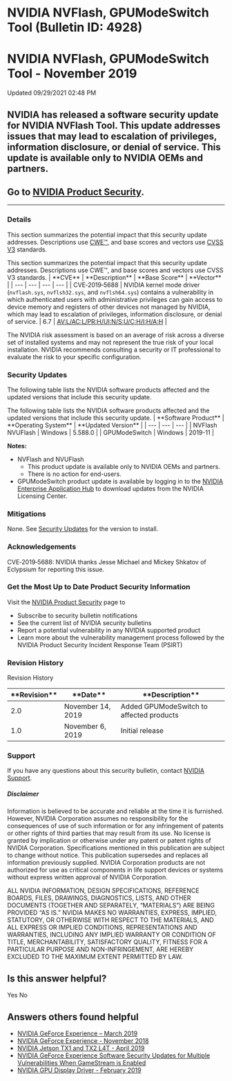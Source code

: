 # NVIDIA NVFlash, GPUModeSwitch Tool (Bulletin ID: 4928)



 NVIDIA NVFlash, GPUModeSwitch Tool - November 2019
=====================================================================




 Updated 09/29/2021 02:48 PM



NVIDIA has released a software security update for NVIDIA NVFlash Tool. This update addresses issues that may lead to escalation of privileges, information disclosure, or denial of service. This update is available only to NVIDIA OEMs and partners.
--------------------------------------------------------------------------------------------------------------------------------------------------------------------------------------------------------------------------------------------------------


Go to [NVIDIA Product Security](https://www.nvidia.com/product-security/).
--------------------------------------------------------------------------






---




### Details


This section summarizes the potential impact that this security update addresses. Descriptions use [CWE™](https://cwe.mitre.org/), and base scores and vectors use [CVSS V3](https://www.first.org/cvss/user-guide) standards.




This section summarizes the potential impact that this security update addresses. Descriptions use CWE™, and base scores and vectors use CVSS V3 standards.
| \*\*CVE\*\* | \*\*Description\*\* | \*\*Base Score\*\* | \*\*Vector\*\* |
| --- | --- | --- | --- |
| CVE‑2019‑5688 | NVIDIA kernel mode driver (`nvflash.sys`, `nvflsh32.sys`, and `nvflsh64.sys`) contains a vulnerability in which authenticated users with administrative privileges can gain access to device memory and registers of other devices not managed by NVIDIA, which may lead to escalation of privileges, information disclosure, or denial of service. | 6.7 | [AV:L/AC:L/PR:H/UI:N/S:U/C:H/I:H/A:H](https://nvd.nist.gov/vuln-metrics/cvss/v3-calculator?vector=AV:L/AC:L/PR:H/UI:N/S:U/C:H/I:H/A:H) |


The NVIDIA risk assessment is based on an average of risk across a diverse set of installed systems and may not represent the true risk of your local installation. NVIDIA recommends consulting a security or IT professional to evaluate the risk to your specific configuration.


### Security Updates


The following table lists the NVIDIA software products affected and the updated versions that include this security update.




The following table lists the NVIDIA software products affected and the updated versions that include this security update.
| \*\*Software Product\*\* | \*\*Operating System\*\* | \*\*Updated Version\*\* |
| --- | --- | --- |
| NVFlash NVUFlash | Windows | 5.588.0 |
| GPUModeSwitch | Windows | 2019-11 |


**Notes:**


* NVFlash and NVUFlash
	+ This product update is available only to NVIDIA OEMs and partners.
	+ There is no action for end-users.
* GPUModeSwitch product update is available by logging in to the [NVIDIA Enterprise Application Hub](https://nvid.nvidia.com/dashboard/) to download updates from the NVIDIA Licensing Center.


### Mitigations


None. See [Security Updates](#security-updates) for the version to install.


### Acknowledgements


CVE‑2019‑5688: NVIDIA thanks Jesse Michael and Mickey Shkatov of Eclypsium for reporting this issue.


### Get the Most Up to Date Product Security Information


Visit the [NVIDIA Product Security](https://www.nvidia.com/security) page to


* Subscribe to security bulletin notifications
* See the current list of NVIDIA security bulletins
* Report a potential vulnerability in any NVIDIA supported product
* Learn more about the vulnerability management process followed by the NVIDIA Product Security Incident Response Team (PSIRT)


### Revision History




Revision History





| \*\*Revision\*\* | \*\*Date\*\* | \*\*Description\*\* |
| --- | --- | --- |
| 2.0 | November 14, 2019 | Added GPUModeSwitch to affected products |
| 1.0 | November 6, 2019 | Initial release |


### Support


If you have any questions about this security bulletin, contact [NVIDIA Support](https://www.nvidia.com/object/support.html).


##### Disclaimer


Information is believed to be accurate and reliable at the time it is furnished. However, NVIDIA Corporation assumes no responsibility for the consequences of use of such information or for any infringement of patents or other rights of third parties that may result from its use. No license is granted by implication or otherwise under any patent or patent rights of NVIDIA Corporation. Specifications mentioned in this publication are subject to change without notice. This publication supersedes and replaces all information previously supplied. NVIDIA Corporation products are not authorized for use as critical components in life support devices or systems without express written approval of NVIDIA Corporation.


ALL NVIDIA INFORMATION, DESIGN SPECIFICATIONS, REFERENCE BOARDS, FILES, DRAWINGS, DIAGNOSTICS, LISTS, AND OTHER DOCUMENTS (TOGETHER AND SEPARATELY, “MATERIALS”) ARE BEING PROVIDED “AS IS.” NVIDIA MAKES NO WARRANTIES, EXPRESS, IMPLIED, STATUTORY, OR OTHERWISE WITH RESPECT TO THE MATERIALS, AND ALL EXPRESS OR IMPLIED CONDITIONS, REPRESENTATIONS AND WARRANTIES, INCLUDING ANY IMPLIED WARRANTY OR CONDITION OF TITLE, MERCHANTABILITY, SATISFACTORY QUALITY, FITNESS FOR A PARTICULAR PURPOSE AND NON-INFRINGEMENT, ARE HEREBY EXCLUDED TO THE MAXIMUM EXTENT PERMITTED BY LAW.










Is this answer helpful?
-----------------------



Yes
No







Answers others found helpful
----------------------------


* [ NVIDIA GeForce Experience – March 2019](/app/answers/detail/a_id/4784/related/1)
* [ NVIDIA GeForce Experience - November 2018](/app/answers/detail/a_id/4740/related/1)
* [ NVIDIA Jetson TX1 and TX2 L4T - April 2019](/app/answers/detail/a_id/4787/related/1)
* [ NVIDIA GeForce Experience Software Security Updates for Multiple Vulnerabilities When GameStream is Enabled](/app/answers/detail/a_id/4685/related/1)
* [ NVIDIA GPU Display Driver - February 2019](/app/answers/detail/a_id/4772/related/1)








